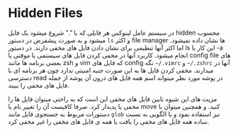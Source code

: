 # Hidden Files

در سیستم عامل لینوکس هر فایلی که با "." شروع میشود یک فایل hidden محسوب میشود و به صورت پیشفرض در دستور `ls` و اکثر file manager ها نشان داده نمیشود. اما اکثر آنها تنظیمی برای نشان دادن فایل های مخفی دارند. در دستور ls این کار با -a انجام میشود. کاربرد آنها در مخفی کردن فایل های سیستمی یا موقتی یا config file های بعضی برنامه ها مانند zsh و vim که فایل های config آنها در <span dir="ltr">`~/.zshrc`</span> و <span dir="ltr">`~/.vimrc`</span> نگه میدارند. مخفی کردن فایل ها به این صورت جنبه امنیتی ندارد چون هر برنامه ای با دسترسی read در پوشه مورد نظر میتواند اسم همه فایل های درون آن پوشه از جمله فایل های مخفی را ببیند.

مزیت های این شیوه تایین فایل های مخفی این است که به راحتی میتوان فایل ها را مخفی یا پدیدار کرد. صرفا کافیست آن را تغییر نام یا move کنید. و همچنین میتوان با دستورات مربوط به جستجوی فایل مانند `glob` نیز استفاده نمود و با الگویی به نسبت ساده همه فایل های مخفی را یافت یا همه ی فایل های مخفی را غیر مخفی کرد.
